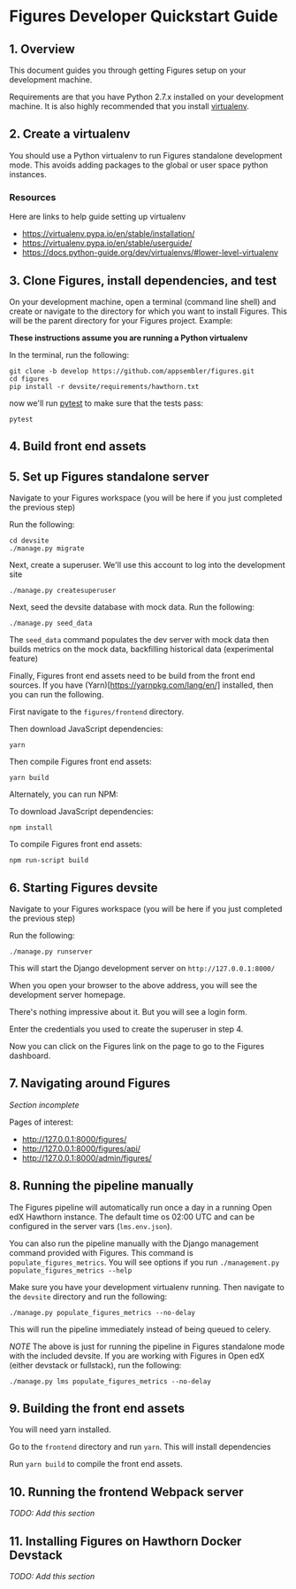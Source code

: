 
# Figures Developer Quickstart Guide

## 1. Overview

This document guides you through getting Figures setup on your development machine.

Requirements are that you have Python 2.7.x installed on your development machine. It is also highly recommended that you install [virtualenv](https://virtualenv.pypa.io/).

## 2. Create a virtualenv

You should use a Python virtualenv to run Figures standalone development mode. This avoids adding packages to the global or user space python instances.

### Resources

Here are links to help guide setting up virtualenv

* https://virtualenv.pypa.io/en/stable/installation/
* https://virtualenv.pypa.io/en/stable/userguide/
* https://docs.python-guide.org/dev/virtualenvs/#lower-level-virtualenv

## 3. Clone Figures, install dependencies, and test

On your development machine, open a terminal (command line shell) and create or navigate to the directory for which you want to install Figures. This will be the parent directory for your Figures project. Example:

**These instructions assume you are running a Python virtualenv**


In the terminal, run the following:

```
git clone -b develop https://github.com/appsembler/figures.git
cd figures
pip install -r devsite/requirements/hawthorn.txt
```

now we'll run [pytest](https://docs.pytest.org/) to make sure that the tests pass:

```
pytest
```

## 4. Build front end assets


## 5. Set up Figures standalone server

Navigate to your Figures workspace (you will be here if you just completed the previous step)

Run the following:

```
cd devsite
./manage.py migrate
```

Next, create a superuser. We'll use this account to log into the development site

```
./manage.py createsuperuser
```

Next, seed the devsite database with mock data. Run the following:

```
./manage.py seed_data
```

The `seed_data` command populates the dev server with mock data then builds metrics on the mock data, backfilling historical data (experimental feature)

Finally, Figures front end assets need to be build from the front end sources. If you have (Yarn)[https://yarnpkg.com/lang/en/] installed, then you can run the following.

First navigate to the `figures/frontend` directory.


Then download JavaScript dependencies:

```
yarn
```

Then compile Figures front end assets:

```
yarn build
```

Alternately, you can run NPM:

To download JavaScript dependencies:
```
npm install
```

To compile Figures front end assets:

```
npm run-script build
```


## 6. Starting Figures devsite

Navigate to your Figures workspace (you will be here if you just completed the previous step)

Run the following:

```
./manage.py runserver
```

This will start the Django development server on `http://127.0.0.1:8000/`

When you open your browser to the above address, you will see the development server homepage.

There's nothing impressive about it. But you will see a login form.

Enter the credentials you used to create the superuser in step 4.

Now you can click on the Figures link on the page to go to the Figures dashboard.

## 7. Navigating around Figures

_Section incomplete_

Pages of interest:

* http://127.0.0.1:8000/figures/
* http://127.0.0.1:8000/figures/api/
* http://127.0.0.1:8000/admin/figures/

## 8. Running the pipeline manually

The Figures pipeline will automatically run once a day in a running Open edX Hawthorn instance. The default time os 02:00 UTC and can be configured in the server vars (`lms.env.json`).

You can also run the pipeline manually with the Django management command provided with Figures. This command is `populate_figures_metrics`. You will see options if you run `./management.py populate_figures_metrics --help`

Make sure you have your development virtualenv running. Then navigate to the `devsite` directory and run the following:

```
./manage.py populate_figures_metrics --no-delay
```

This will run the pipeline immediately instead of being queued to celery.

*NOTE* The above is just for running the pipeline in Figures standalone mode with the included devsite. If you are working with Figures in Open edX (either devstack or fullstack), run the following:

```
./manage.py lms populate_figures_metrics --no-delay
```

## 9. Building the front end assets

You will need yarn installed.

Go to the `frontend` directory and run `yarn`. This will install dependencies

Run `yarn build` to compile the front end assets.


## 10. Running the frontend Webpack server

_TODO: Add this section_

## 11. Installing Figures on Hawthorn Docker Devstack

_TODO: Add this section_
